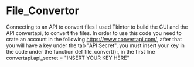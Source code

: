 # File_Convertor
Connecting to an API to convert files
I used Tkinter to build the GUI and the API convertapi, to convert the files. In order to use this code you need to crate an account in the following https://www.convertapi.com/,
after that you will have a key under the tab "API Secret", you must insert your key in the code under the function def file_convert():, in the first line convertapi.api_secret = "INSERT YOUR KEY HERE"
